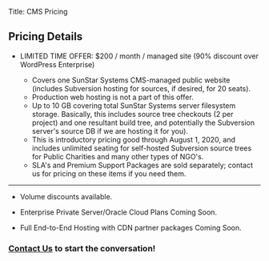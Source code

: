Title: CMS Pricing

## Pricing Details

- LIMITED TIME OFFER: <span class="text-success">$200 / month / managed site</span> (90% discount over WordPress Enterprise)

	- Covers one <span class="text-white">SunStar Systems CMS</span>-managed public website (includes Subversion hosting for sources, if desired, for 20 seats).
	- Production web hosting is not a part of this offer.
	- Up to 10 GB covering total SunStar Systems server filesystem storage.  Basically, this includes source tree checkouts (2 per project) and one resultant build tree, and potentially the Subversion server's source DB if we are hosting it for you).
	- This is introductory pricing good through August 1, 2020, and includes <span class="text-success">unlimited seating for self-hosted Subversion source trees</span> for Public Charities and many other types of NGO's.
	- SLA's and Premium Support Packages are sold separately; contact us for pricing on these items if you need them.

------------

- Volume discounts available.

- Enterprise Private Server/Oracle Cloud Plans Coming Soon.

- Full End-to-End Hosting with CDN partner packages Coming Soon.

### [Contact Us](/contact) to start the conversation!

